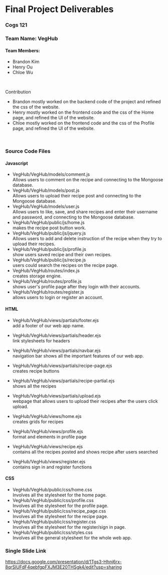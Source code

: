 # Final Project Deliverables

### Cogs 121
### Team Name: VegHub
#### Team Members:
* Brandon Kim 
* Henry Ou 
* Chloe Wu
</br>

Contribution
* Brandon mostly worked on the backend code of the project and refined the css of the website.
* Henry mostly worked on the frontend code and the css of the Home page, and refined the UI of the website.
* Chloe mostly worked on the frontend code and the css of the Profile page, and refined the UI of the website.
</br>

### Source Code Files

#### Javascript
* VegHub/VegHub/models/comment.js
<br>Allows users to comment on the recipe and connecting to the Mongoose database.</br>
* VegHub/VegHub/models/post.js
<br>Allows users to upload their recipe post and connecting to the Mongoose database.</br>
* VegHub/VegHub/models/user.js
<br>Allows users to like, save, and share recipes and enter their username and password, and connecting to the Mongoose database.</br>
* VegHub/VegHub/public/js/home.js
<br>makes the recipe post button work.</br>
* VegHub/VegHub/public/js/jquery.js
<br>Allows users to add and delete instruction of the recipe when they try to upload their recipes.</br>
* VegHub/VegHub/public/js/profile.js
<br>show users saved recipe and their own recipes.</br>
* VegHub/VegHub/public/js/recipe.js
<br>users could search the recipes on the recipe page.</br>
* VegHub/VegHub/routes/index.js
<br>creates storage engine.</br>
* VegHub/VegHub/routes/profile.js
<br>shows user's profile page after they login with their accounts.</br>
* VegHub/VegHub/routes/register.js
<br>allows users to login or register an account.</br>

#### HTML
* VegHub/VegHub/views/partials/footer.ejs
<br>add a footer of our web app name.</br>
* VegHub/VegHub/views/partials/header.ejs
<br>link stylesheets for headers</br>
* VegHub/VegHub/views/partials/navbar.ejs
<br>navigation bar shows all the important features of our web app.</br>
* VegHub/VegHub/views/partials/recipe-page.ejs
<br>creates recipe buttons</br>
* VegHub/VegHub/views/partials/recipe-partial.ejs
<br>shows all the recipes</br>
* VegHub/VegHub/views/partials/upload.ejs
<br>webpage that allows users to upload their recipes after the users click upload. </br>

* VegHub/VegHub/views/home.ejs
<br>creates grids for recipes</br>
* VegHub/VegHub/views/profile.ejs
<br>format and elements in profile page</br>
* VegHub/VegHub/views/recipe.ejs
<br>contains all the recipes posted and shows recipe after users searched</br>
* VegHub/VegHub/views/register.ejs
<br>contains sign in and register functions</br>

#### CSS
* VegHub/VegHub/public/css/home.css
<br>Involves all the stylesheet for the home page. </br>
* VegHub/VegHub/public/css/profile.css
<br>Involves all the stylesheet for the profile page.</br>
* VegHub/VegHub/public/css/recipe_page.css
<br>Involves all the stylesheet for the recipe page. </br>
* VegHub/VegHub/public/css/register.css
<br>Involves all the stylesheet for the register/sign in page.</br>
* VegHub/VegHub/public/css/styles.css
<br>Involves all the general stylesheet for the whole web app.</br>




### Single Slide Link
https://docs.google.com/presentation/d/1Tgs3-Hhnj6rx-8qrSlUFdF4qebfgpFXJM3E20THSgk4/edit?usp=sharing

